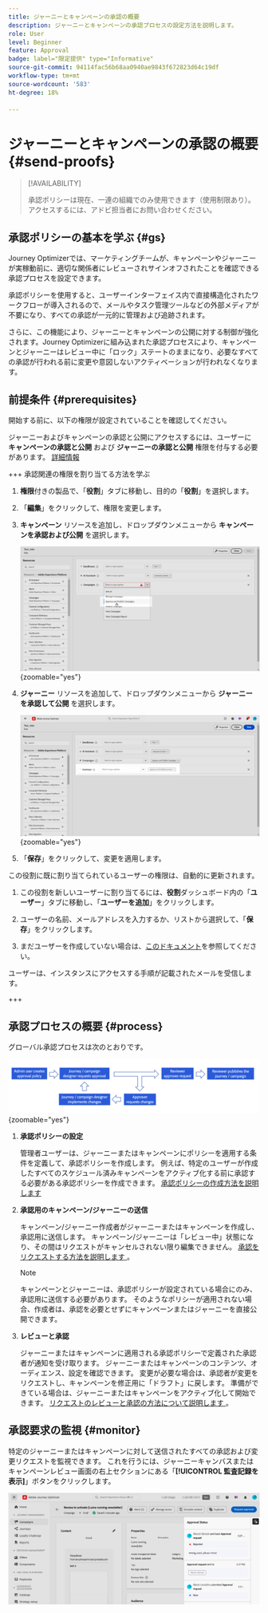 ```yaml
---
title: ジャーニーとキャンペーンの承認の概要
description: ジャーニーとキャンペーンの承認プロセスの設定方法を説明します。
role: User
level: Beginner
feature: Approval
badge: label="限定提供" type="Informative"
source-git-commit: 94114fac56b68aa0940ae9843f672823d64c19df
workflow-type: tm+mt
source-wordcount: '583'
ht-degree: 18%

---
```



# ジャーニーとキャンペーンの承認の概要 {#send-proofs}

>[!AVAILABILITY]
>
> 承認ポリシーは現在、一連の組織でのみ使用できます（使用制限あり）。 アクセスするには、アドビ担当者にお問い合わせください。

## 承認ポリシーの基本を学ぶ {#gs}

Journey Optimizerでは、マーケティングチームが、キャンペーンやジャーニーが実稼動前に、適切な関係者にレビューされサインオフされたことを確認できる承認プロセスを設定できます。

承認ポリシーを使用すると、ユーザーインターフェイス内で直接構造化されたワークフローが導入されるので、メールやタスク管理ツールなどの外部メディアが不要になり、すべての承認が一元的に管理および追跡されます。

さらに、この機能により、ジャーニーとキャンペーンの公開に対する制御が強化されます。Journey Optimizerに組み込まれた承認プロセスにより、キャンペーンとジャーニーはレビュー中に「ロック」ステートのままになり、必要なすべての承認が行われる前に変更や意図しないアクティベーションが行われなくなります。

## 前提条件 {#prerequisites}

開始する前に、以下の権限が設定されていることを確認してください。

ジャーニーおよびキャンペーンの承認と公開にアクセスするには、ユーザーに **キャンペーンの承認と公開** および **ジャーニーの承認と公開** 権限を付与する必要があります。 [詳細情報](../administration/permissions.md)

+++  承認関連の権限を割り当てる方法を学ぶ

1. **権限**&#x200B;付きの製品で、「**役割**」タブに移動し、目的の「**役割**」を選択します。

1. 「**編集**」をクリックして、権限を変更します。

1. **キャンペーン** リソースを追加し、ドロップダウンメニューから **キャンペーンを承認および公開** を選択します。

   ![](assets/permissions_approval.png){zoomable="yes"}

1. **ジャーニー** リソースを追加して、ドロップダウンメニューから **ジャーニーを承認して公開** を選択します。

   ![](assets/permissions_approval_2.png){zoomable="yes"}

1. 「**保存**」をクリックして、変更を適用します。

この役割に既に割り当てられているユーザーの権限は、自動的に更新されます。

1. この役割を新しいユーザーに割り当てるには、**役割**&#x200B;ダッシュボード内の「**ユーザー**」タブに移動し、「**ユーザーを追加**」をクリックします。

1. ユーザーの名前、メールアドレスを入力するか、リストから選択して、「**保存**」をクリックします。

1. まだユーザーを作成していない場合は、[このドキュメント](https://experienceleague.adobe.com/ja/docs/experience-platform/access-control/abac/permissions-ui/users)を参照してください。

ユーザーは、インスタンスにアクセスする手順が記載されたメールを受信します。

+++

## 承認プロセスの概要 {#process}

グローバル承認プロセスは次のとおりです。

![](assets/approval-process.png){zoomable="yes"}

1. **承認ポリシーの設定**

   管理者ユーザーは、ジャーニーまたはキャンペーンにポリシーを適用する条件を定義して、承認ポリシーを作成します。 例えば、特定のユーザーが作成したすべてのスケジュール済みキャンペーンをアクティブ化する前に承認する必要がある承認ポリシーを作成できます。 [ 承認ポリシーの作成方法を説明します ](approval-policies.md)

1. **承認用のキャンペーン/ジャーニーの送信**

   キャンペーン/ジャーニー作成者がジャーニーまたはキャンペーンを作成し、承認用に送信します。 キャンペーン/ジャーニーは「レビュー中」状態になり、その間はリクエストがキャンセルされない限り編集できません。 [ 承認をリクエストする方法を説明します ](request-approval.md)。

   >[!NOTE]
   >
   >キャンペーンとジャーニーは、承認ポリシーが設定されている場合にのみ、承認用に送信する必要があります。 そのようなポリシーが適用されない場合、作成者は、承認を必要とせずにキャンペーンまたはジャーニーを直接公開できます。

1. **レビューと承認**

   ジャーニーまたはキャンペーンに適用される承認ポリシーで定義された承認者が通知を受け取ります。 ジャーニーまたはキャンペーンのコンテンツ、オーディエンス、設定を確認できます。 変更が必要な場合は、承認者が変更をリクエストし、キャンペーンを修正用に「ドラフト」に戻します。 準備ができている場合は、ジャーニーまたはキャンペーンをアクティブ化して開始できます。 [ リクエストのレビューと承認の方法について説明します ](review-approve-request.md)。

## 承認要求の監視 {#monitor}

特定のジャーニーまたはキャンペーンに対して送信されたすべての承認および変更リクエストを監視できます。 これを行うには、ジャーニーキャンバスまたはキャンペーンレビュー画面の右上セクションにある「**[!UICONTROL 監査記録を表示]**」ボタンをクリックします。

![](assets/monitor-requests.png)
